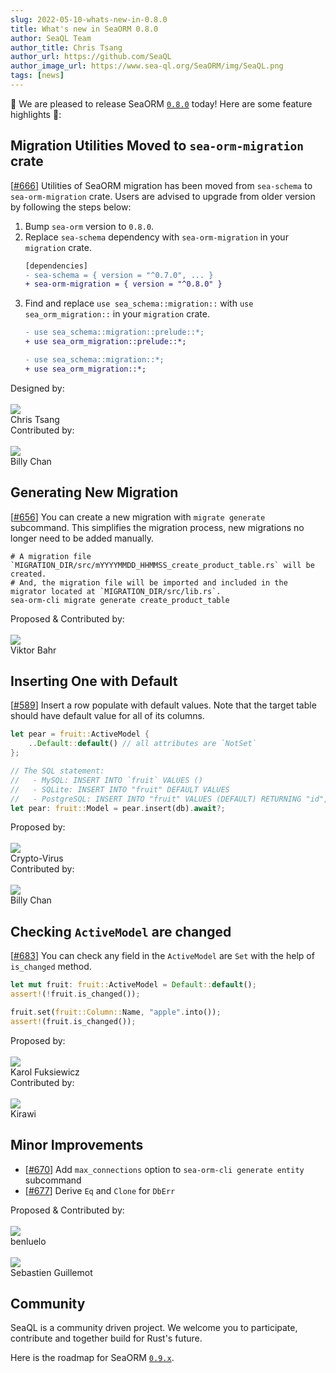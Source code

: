 ```yaml
---
slug: 2022-05-10-whats-new-in-0.8.0
title: What's new in SeaORM 0.8.0
author: SeaQL Team
author_title: Chris Tsang
author_url: https://github.com/SeaQL
author_image_url: https://www.sea-ql.org/SeaORM/img/SeaQL.png
tags: [news]
---
```


🎉 We are pleased to release SeaORM [`0.8.0`](https://github.com/SeaQL/sea-orm/releases/tag/0.8.0) today! Here are some feature highlights 🌟:

## Migration Utilities Moved to `sea-orm-migration` crate

[[#666](https://github.com/SeaQL/sea-orm/pull/666)] Utilities of SeaORM migration has been moved from `sea-schema` to `sea-orm-migration` crate. Users are advised to upgrade from older version by following the steps below:

1. Bump `sea-orm` version to `0.8.0`.
2. Replace `sea-schema` dependency with `sea-orm-migration` in your `migration` crate.
    ```diff title=migration/Cargo.toml
    [dependencies]
    - sea-schema = { version = "^0.7.0", ... }
    + sea-orm-migration = { version = "^0.8.0" }
    ```
3. Find and replace `use sea_schema::migration::` with `use sea_orm_migration::` in your `migration` crate.
    ```diff
    - use sea_schema::migration::prelude::*;
    + use sea_orm_migration::prelude::*;

    - use sea_schema::migration::*;
    + use sea_orm_migration::*;
    ```

<div class="row">
    <div class="col col--6 margin-bottom--md">
        Designed by:
        <br/><br/>
        <div class="avatar">
            <a class="avatar__photo-link avatar__photo avatar__photo--sm" href="https://github.com/tyt2y3">
                <img src="https://avatars.githubusercontent.com/u/1782664?v=4" />
            </a>
            <div class="avatar__intro">
                <div class="avatar__name">
                    Chris Tsang
                </div>
            </div>
        </div>
    </div>
    <div class="col col--6 margin-bottom--md">
        Contributed by:
        <br/><br/>
        <div class="avatar">
            <a class="avatar__photo-link avatar__photo avatar__photo--sm" href="https://github.com/billy1624">
                <img src="https://avatars.githubusercontent.com/u/30400950?v=4" />
            </a>
            <div class="avatar__intro">
                <div class="avatar__name">
                    Billy Chan
                </div>
            </div>
        </div>
    </div>
</div>

## Generating New Migration

[[#656](https://github.com/SeaQL/sea-orm/pull/656)] You can create a new migration with `migrate generate` subcommand. This simplifies the migration process, new migrations no longer need to be added manually.

```shell
# A migration file `MIGRATION_DIR/src/mYYYYMMDD_HHMMSS_create_product_table.rs` will be created.
# And, the migration file will be imported and included in the migrator located at `MIGRATION_DIR/src/lib.rs`.
sea-orm-cli migrate generate create_product_table
```

<div class="row">
    <div class="col col--6 margin-bottom--md">
        Proposed & Contributed by:
        <br/><br/>
        <div class="avatar">
            <a class="avatar__photo-link avatar__photo avatar__photo--sm" href="https://github.com/viktorbahr">
                <img src="https://avatars.githubusercontent.com/u/8578264?v=4" />
            </a>
            <div class="avatar__intro">
                <div class="avatar__name">
                    Viktor Bahr
                </div>
            </div>
        </div>
    </div>
</div>

## Inserting One with Default

[[#589](https://github.com/SeaQL/sea-orm/pull/589)] Insert a row populate with default values. Note that the target table should have default value for all of its columns.

```rust
let pear = fruit::ActiveModel {
    ..Default::default() // all attributes are `NotSet`
};

// The SQL statement:
//   - MySQL: INSERT INTO `fruit` VALUES ()
//   - SQLite: INSERT INTO "fruit" DEFAULT VALUES
//   - PostgreSQL: INSERT INTO "fruit" VALUES (DEFAULT) RETURNING "id", "name", "cake_id"
let pear: fruit::Model = pear.insert(db).await?;
```

<div class="row">
    <div class="col col--6 margin-bottom--md">
        Proposed by:
        <br/><br/>
        <div class="avatar">
            <a class="avatar__photo-link avatar__photo avatar__photo--sm" href="https://github.com/Crypto-Virus">
                <img src="https://avatars.githubusercontent.com/u/6034171?v=4" />
            </a>
            <div class="avatar__intro">
                <div class="avatar__name">
                    Crypto-Virus
                </div>
            </div>
        </div>
    </div>
    <div class="col col--6 margin-bottom--md">
        Contributed by:
        <br/><br/>
        <div class="avatar">
            <a class="avatar__photo-link avatar__photo avatar__photo--sm" href="https://github.com/billy1624">
                <img src="https://avatars.githubusercontent.com/u/30400950?v=4" />
            </a>
            <div class="avatar__intro">
                <div class="avatar__name">
                    Billy Chan
                </div>
            </div>
        </div>
    </div>
</div>

## Checking `ActiveModel` are changed

[[#683](https://github.com/SeaQL/sea-orm/pull/683)] You can check any field in the `ActiveModel` are `Set` with the help of `is_changed` method.

```rust
let mut fruit: fruit::ActiveModel = Default::default();
assert!(!fruit.is_changed());

fruit.set(fruit::Column::Name, "apple".into());
assert!(fruit.is_changed());
```

<div class="row">
    <div class="col col--6 margin-bottom--md">
        Proposed by:
        <br/><br/>
        <div class="avatar">
            <a class="avatar__photo-link avatar__photo avatar__photo--sm" href="https://github.com/kudlatyamroth">
                <img src="https://avatars.githubusercontent.com/u/2165237?v=4" />
            </a>
            <div class="avatar__intro">
                <div class="avatar__name">
                    Karol Fuksiewicz
                </div>
            </div>
        </div>
    </div>
    <div class="col col--6 margin-bottom--md">
        Contributed by:
        <br/><br/>
        <div class="avatar">
            <a class="avatar__photo-link avatar__photo avatar__photo--sm" href="https://github.com/kirawi">
                <img src="https://avatars.githubusercontent.com/u/67773714?v=4" />
            </a>
            <div class="avatar__intro">
                <div class="avatar__name">
                    Kirawi
                </div>
            </div>
        </div>
    </div>
</div>

## Minor Improvements

- [[#670](https://github.com/SeaQL/sea-orm/pull/670)] Add `max_connections` option to `sea-orm-cli generate entity` subcommand
- [[#677](https://github.com/SeaQL/sea-orm/pull/677)] Derive `Eq` and `Clone` for `DbErr`

<div class="row">
    <div class="col col--6 margin-bottom--md">
        Proposed & Contributed by:
        <br/><br/>
        <div class="avatar">
            <a class="avatar__photo-link avatar__photo avatar__photo--sm" href="https://github.com/benluelo">
                <img src="https://avatars.githubusercontent.com/u/57334811?v=4" />
            </a>
            <div class="avatar__intro">
                <div class="avatar__name">
                    benluelo
                </div>
            </div>
        </div>
        <br/>
        <div class="avatar">
            <a class="avatar__photo-link avatar__photo avatar__photo--sm" href="https://github.com/SebastienGllmt">
                <img src="https://avatars.githubusercontent.com/u/2608559?v=4" />
            </a>
            <div class="avatar__intro">
                <div class="avatar__name">
                    Sebastien Guillemot
                </div>
            </div>
        </div>
    </div>
</div>

## Community

SeaQL is a community driven project. We welcome you to participate, contribute and together build for Rust's future.

Here is the roadmap for SeaORM [`0.9.x`](https://github.com/SeaQL/sea-orm/milestone/9).
